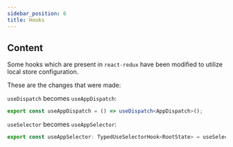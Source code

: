 ```yaml
---
sidebar_position: 6
title: Hooks
---
```


## Content

Some hooks which are present in `react-redux` have been modified to utilize local store configuration.

These are the changes that were made:

`useDispatch` becomes `useAppDispatch`:
```typescript
export const useAppDispatch = () => useDispatch<AppDispatch>();
```

`useSelector` becomes `useAppSelector`:
```typescript
export const useAppSelector: TypedUseSelectorHook<RootState> = useSelector;
```

